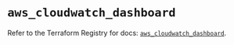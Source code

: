 # `aws_cloudwatch_dashboard`

Refer to the Terraform Registry for docs: [`aws_cloudwatch_dashboard`](https://registry.terraform.io/providers/hashicorp/aws/3.76.1/docs/resources/cloudwatch_dashboard).
